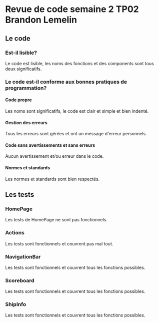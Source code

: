 # Revue de code semaine 2 TP02 Brandon Lemelin

## Le code

### Est-il lisible?

Le code est lisible, les noms des fonctions et des components sont tous deux significatifs.

### Le code est-il conforme aux bonnes pratiques de programmation?

#### Code propre

Les noms sont significatifs, le code est clair et simple et bien indenté.

#### Gestion des erreurs

Tous les erreurs sont gérées et ont un message d'erreur personnels.

#### Code sans avertissements et sans erreurs

Aucun avertissement et/ou erreur dans le code.

#### Normes et standards

Les normes et standards sont bien respectés.

## Les tests

### HomePage

Les tests de HomePage ne sont pas fonctionnels.

### Actions

Les tests sont fonctionnels et couvrent pas mal tout.

### NavigationBar

Les tests sont fonctionnels et couvrent tous les fonctions possibles.

### Scoreboard

Les tests sont fonctionnels et couvrent tous les fonctions possibles.

### ShipInfo

Les tests sont fonctionnels et couvrent tous les fonctions possibles.
